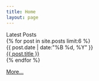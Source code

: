 ```yaml
---
title: Home
layout: page
---
```

<div class="article-title" id="latest-posts">Latest Posts</div>
<div class="archive-main">
  {% for post in site.posts limit:6 %}
    <div class="archive-item">
      <div class="archive-date">{{ post.date | date:"%B %d, %Y" }}</div>
      <div class="archive-title"><a href="{{ post.url | relative_url }}">{{ post.title }}</a></div>
    </div>
  {% endfor %}
</div>
<p class="archive-more">
  <a href="{{ "/archive.html" | relative_url }}">More...</a>
</p>
